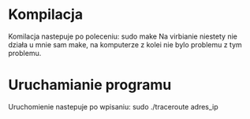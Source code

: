 # Kompilacja

Komilacja nastepuje po poleceniu: sudo make
Na virbianie niestety nie działa u mnie sam make, na komputerze z kolei nie bylo problemu z tym problemu.

# Uruchamianie programu

Uruchomienie nastepuje po wpisaniu: sudo ./traceroute adres_ip